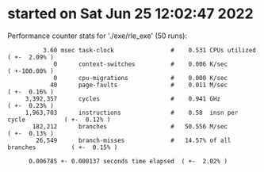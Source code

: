 # started on Sat Jun 25 12:02:47 2022


 Performance counter stats for './exe/rle_exe' (50 runs):

              3.60 msec task-clock                #    0.531 CPUs utilized            ( +-  2.09% )
                 0      context-switches          #    0.006 K/sec                    ( +-100.00% )
                 0      cpu-migrations            #    0.000 K/sec                  
                40      page-faults               #    0.011 M/sec                    ( +-  0.16% )
         3,392,357      cycles                    #    0.941 GHz                      ( +-  0.23% )
         1,963,703      instructions              #    0.58  insn per cycle           ( +-  0.12% )
           182,212      branches                  #   50.556 M/sec                    ( +-  0.13% )
            26,549      branch-misses             #   14.57% of all branches          ( +-  0.15% )

          0.006785 +- 0.000137 seconds time elapsed  ( +-  2.02% )

